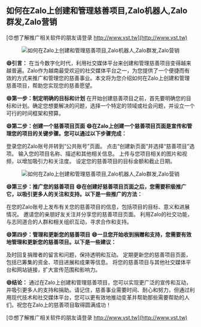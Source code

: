 ## **如何在Zalo上创建和管理慈善项目,Zalo机器人,Zalo群发,Zalo营销**

[😍想了解推广相关软件的朋友请登录 http://www.vst.tw](http://www.vst.tw)

 <center><img src="https://vst.tw/MP4/tuiguang/png/0.png" alt="如何在Zalo上创建和管理慈善项目,Zalo机器人,Zalo群发,Zalo营销"></center>

**😄引言：**
在当今数字化时代，利用社交媒体平台来创建和管理慈善项目变得越来越普遍。Zalo作为越南最受欢迎的社交媒体平台之一，为您提供了一个便捷而有效的方式来推广和管理您的慈善事业。本文将为您介绍如何在Zalo上创建和管理慈善项目，帮助您实现您的慈善愿望。

**😄第一步：制定明确的目标和计划**
在开始创建慈善项目之前，首先要明确您的目标和计划。确定您想要解决的问题，选择一个特定的领域或社会问题，并设立一个可行的时间框架和预算。

**😄第二步：创建一个慈善项目页面**
**😄在Zalo上创建一个慈善项目页面是宣传和管理您的项目的关键步骤。您可以通过以下步骤完成：**

登录您的Zalo账号并转到“公共账号”页面。
点击“创建新页面”并选择“慈善项目”选项。
输入您的项目名称、描述和其他相关信息。
上传与您项目相关的图片和视频，以增加吸引力和关注度。
设定您的慈善项目的目标金额和截止日期。

 <center><img src="https://vst.tw/MP4/tuiguang/png/8.png" alt="如何在Zalo上创建和管理慈善项目,Zalo机器人,Zalo群发,Zalo营销"></center>

**😄第三步：推广您的慈善项目**
**😄在创建好慈善项目页面之后，您需要积极推广它，以吸引更多人的关注和支持。以下是一些推广的方法：**

在您的Zalo账号上发布有关您的慈善项目的信息，包括项目的目标、意义和进展情况。
邀请您的亲朋好友关注并分享您的慈善项目页面。
利用Zalo的社交功能，与志同道合的人群和相关组织互动，寻求合作和支持。

**😄第四步：管理和更新您的慈善项目**
**😄一旦您开始收到捐赠和支持，您需要有效地管理和更新您的慈善项目。以下是一些建议：**

及时回复捐赠者的留言和问题，保持透明和互动。
定期更新您的慈善项目页面，包括已筹集的资金、项目进展和成果等信息。
将您的慈善项目与其他社交媒体平台和网站链接，扩大宣传范围和影响力。

**😄结论：**
通过在Zalo上创建和管理慈善项目，您可以实现更广泛的宣传和互动，并吸引更多人的支持和捐助。请记住，慈善事业需要时间、耐心和努力，但通过利用现代技术和社交媒体平台，您可以更有效地推动变革并帮助那些需要帮助的人们。祝您在Zalo上的慈善项目取得圆满成功！

[😍想了解推广相关软件的朋友请登录 http://www.vst.tw](http://www.vst.tw)



